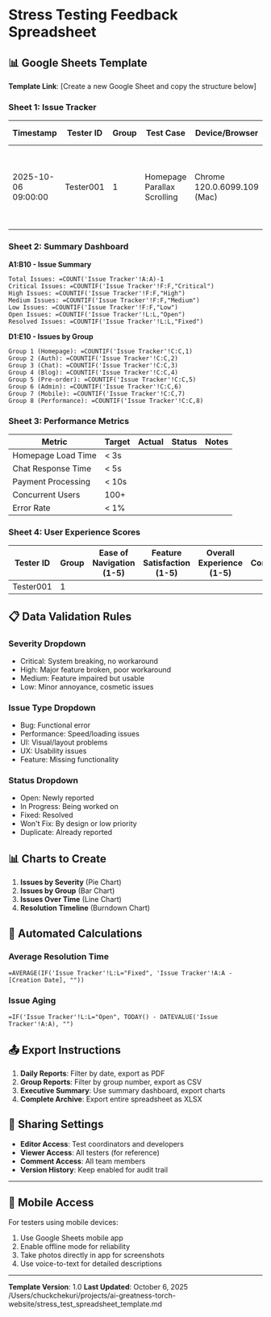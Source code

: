 # Stress Testing Feedback Spreadsheet

## 📊 **Google Sheets Template**

**Template Link**: [Create a new Google Sheet and copy the structure below]

### **Sheet 1: Issue Tracker**

| Timestamp | Tester ID | Group | Test Case | Device/Browser | Severity | Issue Type | Description | Steps to Reproduce | Expected Result | Actual Result | Screenshots | Status | Assigned To | Resolution |
|-----------|-----------|-------|-----------|----------------|----------|------------|-------------|-------------------|------------------|---------------|-------------|--------|-------------|------------|
| 2025-10-06 09:00:00 | Tester001 | 1 | Homepage Parallax Scrolling | Chrome 120.0.6099.109 (Mac) | Medium | Performance | Parallax scrolling stutters on scene transitions | 1. Visit homepage<br>2. Scroll slowly through scenes<br>3. Observe transitions | Smooth 60fps scrolling | Noticeable stuttering | [Link] | Open |  |  |

### **Sheet 2: Summary Dashboard**

**A1:B10 - Issue Summary**
```
Total Issues: =COUNT('Issue Tracker'!A:A)-1
Critical Issues: =COUNTIF('Issue Tracker'!F:F,"Critical")
High Issues: =COUNTIF('Issue Tracker'!F:F,"High")
Medium Issues: =COUNTIF('Issue Tracker'!F:F,"Medium")
Low Issues: =COUNTIF('Issue Tracker'!F:F,"Low")
Open Issues: =COUNTIF('Issue Tracker'!L:L,"Open")
Resolved Issues: =COUNTIF('Issue Tracker'!L:L,"Fixed")
```

**D1:E10 - Issues by Group**
```
Group 1 (Homepage): =COUNTIF('Issue Tracker'!C:C,1)
Group 2 (Auth): =COUNTIF('Issue Tracker'!C:C,2)
Group 3 (Chat): =COUNTIF('Issue Tracker'!C:C,3)
Group 4 (Blog): =COUNTIF('Issue Tracker'!C:C,4)
Group 5 (Pre-order): =COUNTIF('Issue Tracker'!C:C,5)
Group 6 (Admin): =COUNTIF('Issue Tracker'!C:C,6)
Group 7 (Mobile): =COUNTIF('Issue Tracker'!C:C,7)
Group 8 (Performance): =COUNTIF('Issue Tracker'!C:C,8)
```

### **Sheet 3: Performance Metrics**

| Metric | Target | Actual | Status | Notes |
|--------|--------|--------|--------|-------|
| Homepage Load Time | < 3s |  |  |  |
| Chat Response Time | < 5s |  |  |  |
| Payment Processing | < 10s |  |  |  |
| Concurrent Users | 100+ |  |  |  |
| Error Rate | < 1% |  |  |  |

### **Sheet 4: User Experience Scores**

| Tester ID | Group | Ease of Navigation (1-5) | Feature Satisfaction (1-5) | Overall Experience (1-5) | Comments |
|-----------|-------|--------------------------|---------------------------|--------------------------|----------|
| Tester001 | 1 |  |  |  |  |

## 📋 **Data Validation Rules**

### **Severity Dropdown**
- Critical: System breaking, no workaround
- High: Major feature broken, poor workaround
- Medium: Feature impaired but usable
- Low: Minor annoyance, cosmetic issues

### **Issue Type Dropdown**
- Bug: Functional error
- Performance: Speed/loading issues
- UI: Visual/layout problems
- UX: Usability issues
- Feature: Missing functionality

### **Status Dropdown**
- Open: Newly reported
- In Progress: Being worked on
- Fixed: Resolved
- Won't Fix: By design or low priority
- Duplicate: Already reported

## 📊 **Charts to Create**

1. **Issues by Severity** (Pie Chart)
2. **Issues by Group** (Bar Chart)
3. **Issues Over Time** (Line Chart)
4. **Resolution Timeline** (Burndown Chart)

## 🔄 **Automated Calculations**

### **Average Resolution Time**
```
=AVERAGE(IF('Issue Tracker'!L:L="Fixed", 'Issue Tracker'!A:A - [Creation Date], ""))
```

### **Issue Aging**
```
=IF('Issue Tracker'!L:L="Open", TODAY() - DATEVALUE('Issue Tracker'!A:A), "")
```

## 📤 **Export Instructions**

1. **Daily Reports**: Filter by date, export as PDF
2. **Group Reports**: Filter by group number, export as CSV
3. **Executive Summary**: Use summary dashboard, export charts
4. **Complete Archive**: Export entire spreadsheet as XLSX

## 🔗 **Sharing Settings**

- **Editor Access**: Test coordinators and developers
- **Viewer Access**: All testers (for reference)
- **Comment Access**: All team members
- **Version History**: Keep enabled for audit trail

---

## 📱 **Mobile Access**

For testers using mobile devices:
1. Use Google Sheets mobile app
2. Enable offline mode for reliability
3. Take photos directly in app for screenshots
4. Use voice-to-text for detailed descriptions

---

**Template Version**: 1.0
**Last Updated**: October 6, 2025</content>
<parameter name="filePath">/Users/chuckchekuri/projects/ai-greatness-torch-website/stress_test_spreadsheet_template.md
